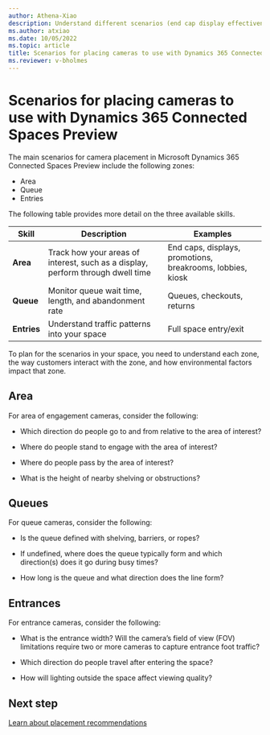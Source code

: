 ```yaml
---
author: Athena-Xiao
description: Understand different scenarios (end cap display effectiveness, queue management, and shopper analytics) for Dynamics 365 Connected Spaces Preview.
ms.author: atxiao
ms.date: 10/05/2022
ms.topic: article
title: Scenarios for placing cameras to use with Dynamics 365 Connected Spaces Preview
ms.reviewer: v-bholmes
---
```


# Scenarios for placing cameras to use with Dynamics 365 Connected Spaces Preview

The main scenarios for camera placement in Microsoft Dynamics 365 Connected Spaces Preview include the following zones:

- Area
- Queue
- Entries

The following table provides more detail on the three available skills.

|Skill|Description|Examples|
|-------------------------|-------------------------------------------------|-------------------------------------------------|
|**Area**|	Track how your areas of interest, such as a display, perform through dwell time |End caps, displays, promotions, breakrooms, lobbies, kiosk|
|**Queue**| 	Monitor queue wait time, length, and abandonment rate|	Queues, checkouts, returns|
|**Entries**|	Understand traffic patterns into your space|	Full space entry/exit|

To plan for the scenarios in your space, you need to understand each zone, the way customers interact with the zone, and how environmental factors impact that zone.

## Area

For area of engagement cameras, consider the following:

- Which direction do people go to and from relative to the area of interest?

- Where do people stand to engage with the area of interest?

- Where do people pass by the area of interest?

- What is the height of nearby shelving or obstructions?

## Queues

For queue cameras, consider the following:

- Is the queue defined with shelving, barriers, or ropes? 

- If undefined, where does the queue typically form and which direction(s) does it go during busy times?

- How long is the queue and what direction does the line form?

## Entrances

For entrance cameras, consider the following:

- What is the entrance width? Will the camera’s field of view (FOV) limitations require two or more cameras to capture entrance foot traffic?

- Which direction do people travel after entering the space?

- How will lighting outside the space affect viewing quality?

## Next step

[Learn about placement recommendations](camera-placement-recommendations.md)


